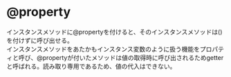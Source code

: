 # @property
インスタンスメソッドに@propertyを付けると、そのインスタンスメソッドは()を付けずに呼び出せる。<br>
インスタンスメソッドをあたかもインスタンス変数のように扱う機能をプロパティと呼び、@propertyが付いたメソッドは値の取得時に呼び出されるためgetterと呼ばれる。読み取り専用であるため、値の代入はできない。